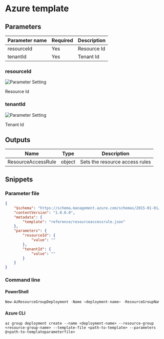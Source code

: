 # Azure template

## Parameters

Parameter name | Required | Description
-------------- | -------- | -----------
resourceId     | Yes      | Resource Id
tenantId       | Yes      | Tenant Id

### resourceId

![Parameter Setting](https://img.shields.io/badge/parameter-required-orange?style=flat-square)

Resource Id

### tenantId

![Parameter Setting](https://img.shields.io/badge/parameter-required-orange?style=flat-square)

Tenant Id

## Outputs

Name | Type | Description
---- | ---- | -----------
ResourceAccessRule | object | Sets the resource access rules

## Snippets

### Parameter file

```json
{
    "$schema": "https://schema.management.azure.com/schemas/2015-01-01/deploymentParameters.json#",
    "contentVersion": "1.0.0.0",
    "metadata": {
        "template": "reference/resourceaccessrule.json"
    },
    "parameters": {
        "resourceId": {
            "value": ""
        },
        "tenantId": {
            "value": ""
        }
    }
}
```

### Command line

#### PowerShell

```powershell
New-AzResourceGroupDeployment -Name <deployment-name> -ResourceGroupName <resource-group-name> -TemplateFile <path-to-template> -TemplateParameterFile <path-to-templateparameter>
```

#### Azure CLI

```text
az group deployment create --name <deployment-name> --resource-group <resource-group-name> --template-file <path-to-template> --parameters @<path-to-templateparameterfile>
```
